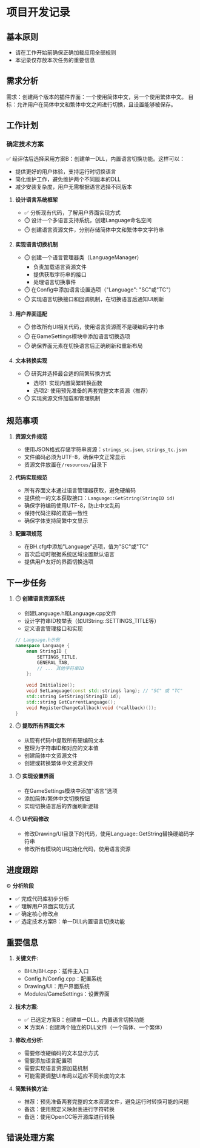 # 项目开发记录

## 基本原则
- 请在工作开始前确保正确加载应用全部规则
- 本记录仅存放本次任务的重要信息 

## 需求分析
需求：创建两个版本的插件界面：一个使用简体中文，另一个使用繁体中文。
目标：允许用户在简体中文和繁体中文之间进行切换，且设置能够被保存。

## 工作计划

### 确定技术方案
✅ 经评估后选择采用方案B：创建单一DLL，内置语言切换功能。这样可以：
- 提供更好的用户体验，支持运行时切换语言
- 简化维护工作，避免维护两个不同版本的DLL
- 减少安装复杂度，用户无需根据语言选择不同版本

1. **设计语言系统框架**
   - ✅ 分析现有代码，了解用户界面实现方式
   - ⏱️ 设计一个多语言支持系统，创建Language命名空间
   - ⏱️ 创建语言资源文件，分别存储简体中文和繁体中文字符串

2. **实现语言切换机制**
   - ⏱️ 创建一个语言管理器类（LanguageManager）
      - 负责加载语言资源文件
      - 提供获取字符串的接口
      - 处理语言切换事件
   - ⏱️ 在Config中添加语言设置选项（"Language": "SC"或"TC"）
   - ⏱️ 实现语言切换接口和回调机制，在切换语言后通知UI刷新

3. **用户界面适配**
   - ⏱️ 修改所有UI相关代码，使用语言资源而不是硬编码字符串
   - ⏱️ 在GameSettings模块中添加语言切换选项
   - ⏱️ 确保界面元素在切换语言后正确刷新和重新布局

4. **文本转换实现**
   - ⏱️ 研究并选择最合适的简繁转换方式
     - 选项1: 实现内置简繁转换函数
     - 选项2: 使用预先准备的两套完整文本资源（推荐）
   - ⏱️ 实现资源文件加载和管理机制

## 规范事项

1. **资源文件规范**
   - 使用JSON格式存储字符串资源：`strings_sc.json`, `strings_tc.json`
   - 文件编码必须为UTF-8，确保中文正常显示
   - 资源文件放置在`/resources/`目录下

2. **代码实现规范**
   - 所有界面文本通过语言管理器获取，避免硬编码
   - 提供统一的文本获取接口：`Language::GetString(StringID id)`
   - 确保字符编码使用UTF-8，防止中文乱码
   - 保持代码注释的双语一致性
   - 确保字体支持简繁中文显示

3. **配置项规范**
   - 在BH.cfg中添加"Language"选项，值为"SC"或"TC"
   - 首次启动时根据系统区域设置默认语言
   - 提供用户友好的界面切换选项

## 下一步任务

1. ⏱️ **创建语言资源系统**
   - 创建Language.h和Language.cpp文件
   - 设计字符串ID枚举表（如UIString::SETTINGS_TITLE等）
   - 定义语言管理接口和实现
   ```cpp
   // Language.h示例
   namespace Language {
       enum StringID {
           SETTINGS_TITLE,
           GENERAL_TAB,
           // ... 其他字符串ID
       };
       
       void Initialize();
       void SetLanguage(const std::string& lang); // "SC" 或 "TC"
       std::string GetString(StringID id);
       std::string GetCurrentLanguage();
       void RegisterChangeCallback(void (*callback)());
   }
   ```

2. ⏱️ **提取所有界面文本**
   - 从现有代码中提取所有硬编码文本
   - 整理为字符串ID和对应的文本值
   - 创建简体中文资源文件
   - 创建或转换繁体中文资源文件

3. ⏱️ **实现设置界面**
   - 在GameSettings模块中添加"语言"选项
   - 添加简体/繁体中文切换按钮
   - 实现切换语言后的界面刷新逻辑

4. ⏱️ **UI代码修改**
   - 修改Drawing/UI目录下的代码，使用Language::GetString替换硬编码字符串
   - 修改所有模块的UI初始化代码，使用语言资源

## 进度跟踪

⚙️ **分析阶段**
- ✅ 完成代码库初步分析
- ✅ 理解用户界面实现方式
- ✅ 确定核心修改点
- ✅ 选定技术方案B：单一DLL内置语言切换功能

## 重要信息

1. **关键文件**:
   - BH.h/BH.cpp：插件主入口
   - Config.h/Config.cpp：配置系统
   - Drawing/UI：用户界面系统
   - Modules/GameSettings：设置界面

2. **技术方案**:
   - ✅ 已选定方案B：创建单一DLL，内置语言切换功能
   - ❌ 方案A：创建两个独立的DLL文件（一个简体、一个繁体）

3. **修改点分析**:
   - 需要修改硬编码的文本显示方式
   - 需要添加语言配置项
   - 需要实现语言资源加载机制
   - 可能需要调整UI布局以适应不同长度的文本

4. **简繁转换方法**:
   - 推荐：预先准备两套完整的文本资源文件，避免运行时转换可能的问题
   - 备选：使用预定义映射表进行字符转换
   - 备选：使用OpenCC等开源库进行转换

## 错误处理方案


